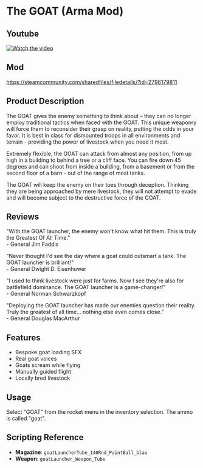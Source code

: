 # The GOAT (Arma Mod)

## Youtube
[![Watch the video](https://img.youtube.com/vi/Je69DjjMOw4/hqdefault.jpg)](https://youtu.be/Je69DjjMOw4?si=6nMHg46ae19BIUN8)

## Mod
https://steamcommunity.com/sharedfiles/filedetails/?id=2796179811

## Product Description

The GOAT gives the enemy something to think about – they can no longer employ traditional tactics when faced with the GOAT. This unique weaponry will force them to reconsider their grasp on reality, putting the odds in your favor. It is best in class for dismounted troops in all environments and terrain - providing the power of livestock when you need it most.

Extremely flexible, the GOAT can attack from almost any position, from up high in a building to behind a tree or a cliff face. You can fire down 45 degrees and can shoot from inside a building, from a basement or from the second floor of a barn - out of the range of most tanks.

The GOAT will keep the enemy on their toes through deception. Thinking they are being approached by mere livestock, they will not attempt to evade and will become subject to the destructive force of the GOAT.

## Reviews

<p>"With the GOAT launcher, the enemy won't know what hit them. This is truly the Greatest Of All Time."<br>
- General Jim Faddis</p>

<p>"Never thought I'd see the day where a goat could outsmart a tank. The GOAT launcher is brilliant!"<br>
- General Dwight D. Eisenhower</p>

<p>"I used to think livestock were just for farms. Now I see they're also for battlefield dominance. The GOAT launcher is a game-changer!"<br>
- General Norman Schwarzkopf</p>

<p>"Deploying the GOAT launcher has made our enemies question their reality. Truly the greatest of all time... nothing else even comes close."<br>
- General Douglas MacArthur</p>

## Features

- Bespoke goat loading SFX
- Real goat voices
- Goats scream while flying
- Manually guided flight
- Locally bred livestock

## Usage

Select "GOAT" from the rocket menu in the inventory selection. The ammo is called "goat".

## Scripting Reference

- **Magazine**: `goatLauncherTube_140Rnd_PaintBall_blau`
- **Weapon**: `goatLauncher_Weapon_Tube`


